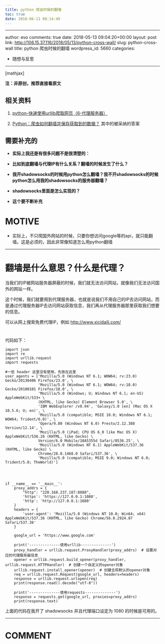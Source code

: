 ```yaml
---
title: python 爬虫时候的翻墙
toc: true
date: 2018-06-11 08:14:49
---
```

---
author: evo
comments: true
date: 2018-05-13 09:04:20+00:00
layout: post
link: http://106.15.37.116/2018/05/13/python-cross-wall/
slug: python-cross-wall
title: python 爬虫时候的翻墙
wordpress_id: 5660
categories:
- 随想与反思
---

<!-- more -->

[mathjax]

**注：非原创，推荐直接看原文**


## 相关资料





 	
  1. [python-快速使用urllib爬取网页（6-代理服务器）](https://blog.csdn.net/qq_38262266/article/details/78883760)

 	
  2. [Python：爬虫如何翻墙并保存获取到的数据？](https://segmentfault.com/q/1010000008986220/a-1020000012102139) 其中的被采纳的答案




## 需要补充的





 	
  * **实际上我还是有很多问题不是很清楚的：**

 	
  * **比如到底翻墙与代理IP有什么关系？翻墙的时候发生了什么？**

 	
  * **我开shadowsocks的时候用python怎么翻墙？我不开shadowsocks的时候python怎么用我的shadowsocks的服务器翻墙？**

 	
  * **shadowsocks里面是怎么实现的？**

 	
  * **这个要不断补充**




# MOTIVE





 	
  * 实际上，不只爬国外网站的时候，只要你想访问google等的api，就只能翻墙。这是必须的，因此非常像知道怎么用python翻墙





* * *






# 




# 翻墙是什么意思？什么是代理？


当我们的IP被网站服务器屏蔽的时候，我们就无法访问网站，就像我们无法访问国外的网站一样。

这个时候，我们就要用到代理服务器，也就是说我们不用自己的IP去访问网站，而是通过代理服务器IP去访问网站获取信息，我们再从代理服务器那里获取我们想要的信息。

可以从网上搜索免费代理IP，例如 http://www.xicidaili.com/


# 




代码如下：

    
    import json
    import re
    import urllib.request
    import requests
    
    #一些 header 这里没有使用，先放在这里
    user_agents = ['Mozilla/5.0 (Windows NT 6.1; WOW64; rv:23.0) Gecko/20130406 Firefox/23.0', \
                   'Mozilla/5.0 (Windows NT 6.1; WOW64; rv:18.0) Gecko/20100101 Firefox/18.0', \
                   'Mozilla/5.0 (Windows; U; Windows NT 6.1; en-US) AppleWebKit/533+ \
                   (KHTML, like Gecko) Element Browser 5.0', \
                   'IBM WebExplorer /v0.94', 'Galaxy/1.0 [en] (Mac OS X 10.5.6; U; en)', \
                   'Mozilla/5.0 (compatible; MSIE 10.0; Windows NT 6.1; WOW64; Trident/6.0)', \
                   'Opera/9.80 (Windows NT 6.0) Presto/2.12.388 Version/12.14', \
                   'Mozilla/5.0 (iPad; CPU OS 6_0 like Mac OS X) AppleWebKit/536.26 (KHTML, like Gecko) \
                   Version/6.0 Mobile/10A5355d Safari/8536.25', \
                   'Mozilla/5.0 (Windows NT 6.1) AppleWebKit/537.36 (KHTML, like Gecko) \
                   Chrome/28.0.1468.0 Safari/537.36', \
                   'Mozilla/5.0 (compatible; MSIE 9.0; Windows NT 6.0; Trident/5.0; TheWorld)']
    
    
    
    
    if __name__ == '__main__':
        proxy_addrs = {
            "http": "220.168.237.187:8888",
            'https': 'https://127.0.0.1:1080',
            'http': 'http://127.0.0.1:1080'
        }
        headers = {
            'user-agent': 'Mozilla/5.0 (Windows NT 10.0; Win64; x64) AppleWebKit/537.36 (KHTML, like Gecko) Chrome/56.0.2924.87 Safari/537.36'
        }
    
        google_url = 'https://www.google.com'
    
        print('--------------使用urllib--------------')
        proxy_handler = urllib.request.ProxyHandler(proxy_addrs)  # 设置对应的代理服务器信息
        opener = urllib.request.build_opener(proxy_handler, urllib.request.HTTPHandler)  # 创建一个自定义的opener对象
        urllib.request.install_opener(opener)  # 创建全局默认的opener对象
        req = urllib.request.Request(google_url, headers=headers)
        response = urllib.request.urlopen(req)
        print(response.read().decode("utf-8"))
    
        print('--------------使用requests--------------')
        response = requests.get(google_url, proxies=proxy_addrs)
        print(response.text)




上面的代码在我开了 shadowsocks 并且代理端口设定为 1080 的时候是可用的。















* * *





# COMMENT



